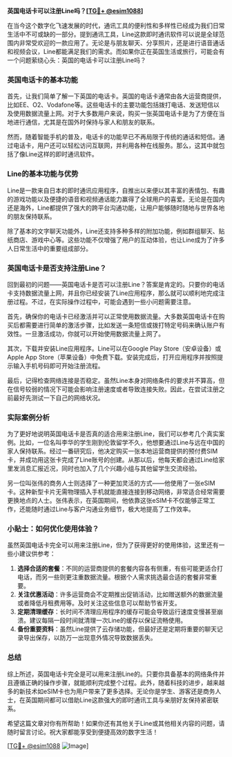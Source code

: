 **英国电话卡可以注册Line吗？[[TG💪+ @esim1088](https://t.me/s/esim1088)]**

在当今这个数字化飞速发展的时代，通讯工具的便利性和多样性已经成为我们日常生活中不可或缺的一部分。提到通讯工具，Line这款即时通讯软件可以说是全球范围内非常受欢迎的一款应用了。无论是与朋友聊天、分享照片，还是进行语音通话和视频会议，Line都能满足我们的需求。而如果你正在英国生活或旅行，可能会有一个问题萦绕心头：英国的电话卡可以注册Line吗？

### 英国电话卡的基本功能

首先，让我们简单了解一下英国的电话卡。英国的电话卡通常由各大运营商提供，比如EE、O2、Vodafone等。这些电话卡的主要功能包括拨打电话、发送短信以及使用数据流量上网。对于大多数用户来说，购买一张英国电话卡是为了方便在当地进行通信，尤其是在国外时保持与家人和朋友的联系。

然而，随着智能手机的普及，电话卡的功能早已不再局限于传统的通话和短信。通过电话卡，用户还可以轻松访问互联网，并利用各种在线服务。那么，这其中就包括了像Line这样的即时通讯软件。

### Line的基本功能与优势

Line是一款来自日本的即时通讯应用程序，自推出以来便以其丰富的表情包、有趣的游戏功能以及便捷的语音和视频通话能力赢得了全球用户的喜爱。无论是在国内还是海外，Line都提供了强大的跨平台沟通功能，让用户能够随时随地与世界各地的朋友保持联系。

除了基本的文字聊天功能外，Line还支持多种多样的附加功能，例如群组聊天、贴纸商店、游戏中心等。这些功能不仅增强了用户的互动体验，也让Line成为了许多人日常生活中的重要组成部分。

### 英国电话卡是否支持注册Line？

回到最初的问题——英国电话卡是否可以注册Line？答案是肯定的。只要你的电话卡支持数据流量上网，并且你已经安装了Line应用程序，那么就可以顺利地完成注册过程。不过，在实际操作过程中，可能会遇到一些小问题需要注意。

首先，确保你的电话卡已经激活并可以正常使用数据流量。大多数英国电话卡在购买后都需要进行简单的激活步骤，比如发送一条短信或拨打特定号码来确认账户有效性。一旦激活成功，你就可以开始使用数据流量上网了。

其次，下载并安装Line应用程序。Line可以在Google Play Store（安卓设备）或Apple App Store（苹果设备）中免费下载。安装完成后，打开应用程序并按照提示输入手机号码即可开始注册流程。

最后，记得检查网络连接是否稳定。虽然Line本身对网络条件的要求并不算高，但在信号较弱的情况下可能会影响注册速度或者导致连接失败。因此，在尝试注册之前最好先测试一下自己的网络状况。

### 实际案例分析

为了更好地说明英国电话卡是否真的适合用来注册Line，我们可以参考几个真实案例。比如，一位名叫李华的学生刚到伦敦留学不久，他想要通过Line与远在中国的家人保持联系。经过一番研究后，他决定购买一张本地运营商提供的预付费SIM卡，并成功用这张卡完成了Line账号的创建。从那以后，他每天都会通过Line给家里发消息汇报近况，同时也加入了几个兴趣小组与其他留学生交流经验。

另一位叫张伟的商务人士则选择了一种更加灵活的方式——他使用了一张eSIM卡。这种新型卡片无需物理插入手机就能直接连接到移动网络，非常适合经常需要更换地点的人士。张伟表示，在英国期间，他依靠这张eSIM卡不仅能够正常工作，还能随时通过Line与客户沟通业务细节，极大地提高了工作效率。

### 小贴士：如何优化使用体验？

虽然英国电话卡完全可以用来注册Line，但为了获得更好的使用体验，这里还有一些小建议供参考：

1. **选择合适的套餐**：不同的运营商提供的套餐内容各有侧重，有些可能更适合打电话，而另一些则更注重数据流量。根据个人需求挑选最合适的套餐非常重要。
2. **关注优惠活动**：许多运营商会不定期推出促销活动，比如赠送额外的数据流量或者降低月租费用等。及时关注这些信息可以帮助节省开支。
3. **定期清理缓存**：长时间不清理应用程序的缓存可能会导致运行速度变慢甚至崩溃。建议每隔一段时间就清理一次Line的缓存以保证流畅使用。
4. **备份重要资料**：虽然Line提供了云存储功能，但最好还是定期将重要的聊天记录导出保存，以防万一出现意外情况导致数据丢失。

### 总结

综上所述，英国电话卡完全是可以用来注册Line的。只要你具备基本的网络条件并且遵循正确的操作步骤，就能顺利完成整个过程。此外，随着科技的进步，越来越多的新技术如eSIM卡也为用户带来了更多选择。无论你是学生、游客还是商务人士，在英国期间都可以借助Line这款强大的即时通讯工具与亲朋好友保持紧密联系。

希望这篇文章对你有所帮助！如果你还有其他关于Line或其他相关内容的问题，请随时留言讨论。祝大家都能享受到便捷高效的数字生活！

[[TG💪+ @esim1088](https://t.me/s/esim1088) ![Image](https://i.postimg.cc/4NQfJmqS/Snipaste-2025-05-13-00-14-12.png)]